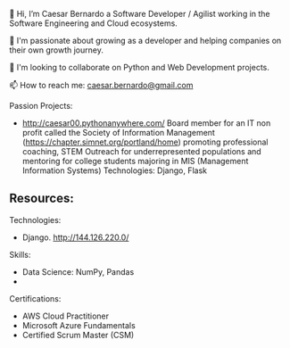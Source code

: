 👋 Hi, I’m Caesar Bernardo a Software Developer / Agilist working in the Software Engineering and Cloud ecosystems.

👀 I'm passionate about growing as a developer and helping companies on their own growth journey. 

💞️ I'm looking to collaborate on Python and Web Development projects.

📫 How to reach me: caesar.bernardo@gmail.com


Passion Projects:

- http://caesar00.pythonanywhere.com/
Board member for an IT non profit called the Society of Information Management (https://chapter.simnet.org/portland/home) promoting professional coaching, STEM Outreach for underrepresented populations and mentoring for college students majoring in MIS (Management Information Systems)
Technologies: Django, Flask

Resources:
-

Technologies:
- Django. http://144.126.220.0/

Skills:
- Data Science: NumPy, Pandas
- 

Certifications:
- AWS Cloud Practitioner 
- Microsoft Azure Fundamentals
- Certified Scrum Master (CSM)
